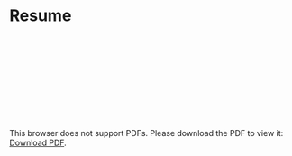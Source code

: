 # Resume

<object data="https://github.com/nidhi07arvind/Resume/blob/master/Nidhi_Resume.pdf" type="application/pdf" width="700px" height="700px">
    <embed src="https://github.com/nidhi07arvind/Resume/blob/master/Nidhi_Resume.pdf">
        <p>This browser does not support PDFs. Please download the PDF to view it: <a href="https://github.com/nidhi07arvind/Resume/blob/master/Nidhi_Resume.pdf">Download PDF</a>.</p>
    </embed>
</object>
